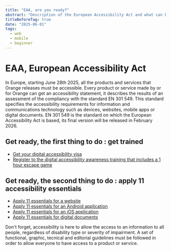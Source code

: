 ```yaml
---
title: "EAA, are you ready?"
abstract: "Description of the European Accessibility Act and what can be done by everone in Orange"
titleBeforeTag: true
date: "2025-06-01"
tags:
  - web
  - mobile
  - beginner
---
```


# EAA, European Accessibility Act
In Europe, starting June 28th 2025, all the products and services that Orange releases must be accessible.
Every product or service made by or for Orange can get an accessibility statement, it describes the results of an assessment of the compliancy with the standard EN 301 549. This standard specifies the accessibility requirements for information and communications technology such as devices, websites, mobile apps or digital documents. EN 301 549 is the standard on which the European Accessibility Act is based, its final version will be released in February 2026.

## Get ready, the first thing to do : get trained
- [Get your digital accessibility visa](https://orange.csod.com/ui/lms-learning-details/app/course/4be37d72-c183-4e44-b8e8-de112cb173d1)
- [Register to the digital accessibility awareness training that includes a 1 hour escape game](https://orange.csod.com/ui/lms-learning-details/app/event/92f6ad77-277a-41d6-a614-29a976cfbf64)


## Get ready, the second thing to do : apply 11 accessibility essentials
- [Apply 11 essentials for a website](https://a11y-guidelines.orange.com/en/web/essentials-checklist/)
- [Apply 11 essentials for an Android application](https://a11y-guidelines.orange.com/en/mobile/android/essentials-checklist/)
- [Apply 11 essentials for an iOS application](https://a11y-guidelines.orange.com/en/mobile/ios/essentials-checklist/)
- [Apply 11 essentials for digital documents](https://a11y-guidelines.orange.com/en/content-and-communication/essentials-checklist/)

Don't forget, accessibility is here to allow the access to an information to all people, regardless of disability type or severity of impairment.
A set of functional, graphic, tecnical and editorial guidelines must be followed in order to allow everyone to have access to a product or service.

